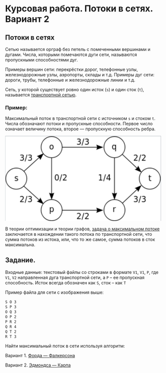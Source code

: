 # Курсовая работа. Потоки в сетях. Вариант 2

## Потоки в сетях

Сетью называется орграф без петель с помеченными вершинами и дугами. Числа, которыми
помечаются дуги сети, называются пропускными способностями дуг.

Примеры вершин сети:
перекрёстки дорог, телефонные узлы, железнодорожные узлы, аэропорты, склады и т.д.
Примеры дуг сети:
дороги, трубы, телефонные и железнодорожные линии и т.д.

Сеть, у которой существует ровно один исток (`s`) и один сток (`t`), называется [транспортной сетью][1].

### Пример:

Максимальный поток в транспортной сети с источником `s` и стоком `t`.
Числа обозначают потоки и пропускные способности.
Первое число означает величину потока, второе — пропускную способность ребра.

![Пример транспортной сети](assets/example.png "Пример транспортной сети")

В теории оптимизации и теории графов, [задача о максимальном потоке][2] заключается в
нахождении такого потока по транспортной сети, что сумма потоков из истока, или, что то же
самое, сумма потоков в сток максимальна.

## Задание.

Входные данные: текстовый файлы со строками в формате `V1`, `V1`, `P`,
где `V1`, `V2` направленная дуга транспортной сети, а
`P` – ее пропускная способность.
Исток всегда обозначен как `S`, сток – как `T`

Пример файла для сети с изображения выше:

```
S O 3
S P 3
O Q 3
O P 2
P R 2
Q R 4
Q T 2
R T 3
```

Найти максимальный поток в сети используя алгоритм:

Вариант 1. [Форда — Фалкерсона][3]

Вариант 2. [Эдмондса — Карпа][4]


[//]: # (Links)

[1]: https://ru.wikipedia.org/wiki/%D0%A2%D1%80%D0%B0%D0%BD%D1%81%D0%BF%D0%BE%D1%80%D1%82%D0%BD%D0%B0%D1%8F_%D1%81%D0%B5%D1%82%D1%8C
[2]: https://ru.wikipedia.org/wiki/%D0%97%D0%B0%D0%B4%D0%B0%D1%87%D0%B0_%D0%BE_%D0%BC%D0%B0%D0%BA%D1%81%D0%B8%D0%BC%D0%B0%D0%BB%D1%8C%D0%BD%D0%BE%D0%BC_%D0%BF%D0%BE%D1%82%D0%BE%D0%BA%D0%B5
[3]: https://ru.wikipedia.org/wiki/%D0%90%D0%BB%D0%B3%D0%BE%D1%80%D0%B8%D1%82%D0%BC_%D0%A4%D0%BE%D1%80%D0%B4%D0%B0_%E2%80%94_%D0%A4%D0%B0%D0%BB%D0%BA%D0%B5%D1%80%D1%81%D0%BE%D0%BD%D0%B0
[4]: https://ru.wikipedia.org/wiki/%D0%90%D0%BB%D0%B3%D0%BE%D1%80%D0%B8%D1%82%D0%BC_%D0%AD%D0%B4%D0%BC%D0%BE%D0%BD%D0%B4%D1%81%D0%B0_%E2%80%94_%D0%9A%D0%B0%D1%80%D0%BF%D0%B0